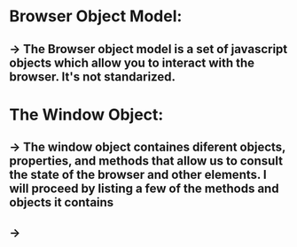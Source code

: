 # Browser Object Model:
## -> The Browser object model is a set of javascript objects which allow you to interact with the browser. It's not standarized.

# The Window Object:
## -> The window object containes diferent objects, properties, and methods that allow us to consult the state of the browser and other elements. I will proceed by listing a few of the methods and objects it contains
## ->